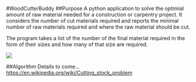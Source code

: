 #WoodCutterBuddy
##Purpose
A python application to solve the optimial amount of raw material needed for a construction or carpentry project.  It considers the number of cut materials required and reports the minimal number of raw materials required and where the raw material should be cut.

The program takes a list of the number of the final material required in the form of their sizes and how many of that size are required. 

![](https://github.com/JOSMANC/WoodCutterBuddy/blob/master/image/woodbuddyschematic.png)

##Algorithm
Details to come... https://en.wikipedia.org/wiki/Cutting_stock_problem
